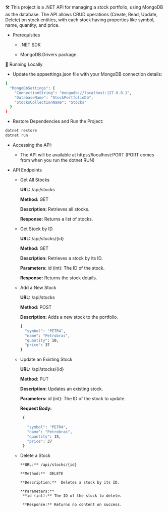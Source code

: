 🛠️ This project is a .NET API for managing a stock portfolio, using MongoDB as the database. The API allows CRUD operations (Create, Read, Update, Delete) on stock entities, with each stock having properties like symbol, name, quantity, and price.


- Prerequisites

  * .NET SDK
  
  * MongoDB.Drivers package

🚀 Running Locally

- Update the appsettings.json file with your MongoDB connection details:

```bash
{
  "MongoDbSettings": {
    "ConnectionString": "mongodb://localhost:127.0.0.1",
    "DatabaseName": "StockPortfolioDb",
    "StocksCollectionName": "Stocks"
  }
}
``` 
- Restore Dependencies and Run the Project:
  
```bash
dotnet restore
dotnet run
``` 

  - Accessing the API:
  
    * The API will be available at https://localhost:PORT (PORT comes from when you run the dotnet RUN)
  
- API Endpoints
  
  - Get All Stocks
  
    **URL:**  /api/stocks
    
    **Method:**  GET
    
    **Description:**  Retrieves all stocks.
    
    **Response:** Returns a list of stocks.
  
  - Get Stock by ID
    
      **URL:** /api/stocks/{id}
    
      **Method:** GET
      
      **Description:** Retrieves a stock by its ID.
      
      **Parameters:** id (int): The ID of the stock.
      
      **Response:**  Returns the stock details.
    
    
  - Add a New Stock
      
      **URL:** /api/stocks 
    
      **Method:** POST
    
      **Description:** Adds a new stock to the portfolio. 
    
      ```bash
      {
        "symbol": "PETR4",
        "name": "Petrobras",
        "quantity": 10,
        "price": 37
      }
      ```

  - Update an Existing Stock
    
      **URL:** /api/stocks/{id}
    
      **Method:** PUT
    
      **Description:** Updates an existing stock.
    
      **Parameters:** id (int): The ID of the stock to update.
    
      **Request Body:**

     ```bash
      {
        
        "symbol": "PETR4",
        "name": "Petrobras",
        "quantity": 15,
        "price": 37
      }
      ```

  - Delete a Stock
    
        **URL:** /api/stocks/{id}
    
        **Method:**  DELETE
       
        **Description:**  Deletes a stock by its ID.
       
        **Parameters:** 
         **id (int):** The ID of the stock to delete.
 
         **Response:** Returns no content on success.
               




